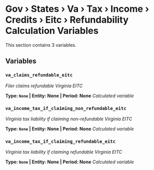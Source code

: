 # Gov › States › Va › Tax › Income › Credits › Eitc › Refundability Calculation Variables

This section contains 3 variables.

## Variables

### `va_claims_refundable_eitc`
*Filer claims refundable Virginia EITC*

**Type: `None` | Entity: None | Period: None**
*Calculated variable*

### `va_income_tax_if_claiming_non_refundable_eitc`
*Virginia tax liability if claiming non-refundable Virginia EITC*

**Type: `None` | Entity: None | Period: None**
*Calculated variable*

### `va_income_tax_if_claiming_refundable_eitc`
*Virginia tax liability if claiming refundable Virginia EITC*

**Type: `None` | Entity: None | Period: None**
*Calculated variable*
